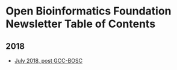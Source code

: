 # Open Bioinformatics Foundation Newsletter Table of Contents

## 2018
- [July 2018, post GCC-BOSC](newsletters/2018-07)
